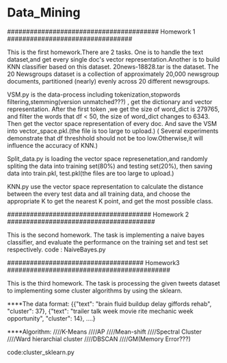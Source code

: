 # Data_Mining

########################################  Homework 1 #################################

This is the first homework.There are 2 tasks. One is to handle the text dataset,and get every single doc's vector representation.Another is to build KNN classifier based on this dataset.
20news-18828.tar is the dataset.
The 20 Newsgroups dataset is a collection of approximately 20,000 newsgroup documents, partitioned (nearly) evenly across 20 different newsgroups. 

VSM.py is the data-process including tokenization,stopwords filtering,stemming(version unmatched???) , get the dictionary and vector representation. After the first token ,we get the size of word_dict is 279765, and filter the words that df < 50, the size of word_dict changes to 6343. Then get the vector space representation of every doc. And save the VSM into vector_space.pkl.(the file is too large to upload.) ( Several experiments demonstrate that df threshhold should not be too low.Otherwise,it will influence the accuracy of KNN.)

Split_data.py is loading the vector space represenetation,and randomly spliting the data into training set(80%) and testing set(20%), then saving data into train.pkl, test.pkl(the files are too large to upload.)

KNN.py use the vector space representation to calculate the distance between the every test data and all training data, and choose the appropriate K to get the nearest K point, and get the most possible class.


###################################### Homework 2 #######################################

This is the second homework. The task is implementing a naive bayes classifier, and evaluate the performance on the training set and test set respectively. 
code : NaiveBayes.py

####################################  Homework3  ###########################################

This is the third homework. The task is processing the given tweets dataset to implementing some cluster algorithms by using the sklearn.

****The data format:
{{"text": "brain fluid buildup delay giffords rehab", "cluster": 37},
{"text": "trailer talk week movie rite mechanic week opportunity", "cluster": 14},
....}

****Algorithm:
////K-Means
////AP
////Mean-shift
////Spectral Cluster
////Ward hierarchial cluster
////DBSCAN
////GM(Memory Error???)

code:cluster_sklearn.py


